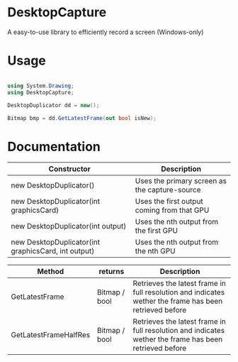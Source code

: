 # DesktopCapture

A easy-to-use library to efficiently record a screen (Windows-only)

# Usage

```cs

using System.Drawing;
using DesktopCapture;

DesktopDuplicator dd = new();

Bitmap bmp = dd.GetLatestFrame(out bool isNew);


```

# Documentation

| Constructor | Description |
|-------------|-------------|
| new DesktopDuplicator() | Uses the primary screen as the capture-source |
| new DesktopDuplicator(int graphicsCard) | Uses the first output coming from that GPU |
| new DesktopDuplicator(int output) | Uses the nth output from the first GPU |
| new DesktopDuplicator(int graphicsCard, int output) | Uses the nth output from the nth GPU |

| Method | returns | Description |
|--------|---------|-------------|
| GetLatestFrame | Bitmap / bool | Retrieves the latest frame in full resolution and indicates wether the frame has been retrieved before
| GetLatestFrameHalfRes | Bitmap / bool | Retrieves the latest frame in full resolution and indicates wether the frame has been retrieved before